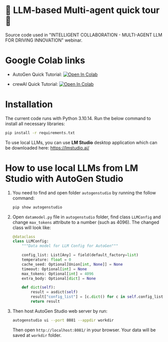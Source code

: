 # 🤖 LLM-based Multi-agent quick tour 🤖

Source code used in "INTELLIGENT COLLABORATION - MULTI-AGENT LLM FOR DRIVING INNOVATION" webinar.

# Google Colab links

- AutoGen Quick Tutorial: [![Open In Colab](https://colab.research.google.com/assets/colab-badge.svg)](https://colab.research.google.com/drive/1AQVulyKLqi2d6v2HtcYgpE9pP7v8PXgu?usp=sharing)

- crewAI Quick Tutorial: [![Open In Colab](https://colab.research.google.com/assets/colab-badge.svg)](https://colab.research.google.com/drive/1bwJEel6jf8hYGE66wmY9KEzmgZrKSy2x?usp=sharing)


# Installation

The current code runs with Python 3.10.14. Run the below command to install all necessary libraries:

```bash
pip install -r requirements.txt
```

To use local LLMs, you can use **LM Studio** desktop application which can be downloaded here: https://lmstudio.ai/

# How to use local LLMs from LM Studio with AutoGen Studio

1. You need to find and open folder `autogenstudio` by running the follow command:
   ```bash
   pip show autogenstudio
   ``` 

2. Open `datamodel.py` file in `autogenstudio` folder, find class `LLMConfig` and change `max_tokens` attribute to a number (such as 4096). The changed class will look like:
    ```python
    @dataclass
    class LLMConfig:
        """Data model for LLM Config for AutoGen"""

        config_list: List[Any] = field(default_factory=list)
        temperature: float = 0
        cache_seed: Optional[Union[int, None]] = None
        timeout: Optional[int] = None
        max_tokens: Optional[int] = 4096
        extra_body: Optional[dict] = None

        def dict(self):
            result = asdict(self)
            result["config_list"] = [c.dict() for c in self.config_list]
            return result
    ```
3. Then host AutoGen Studio web server by run:
    ```bash
    autogenstudio ui --port 8081 --appdir workdir            
    ```
    Then open `http://localhost:8081/` in your browser. Your data will be saved at `workdir` folder.